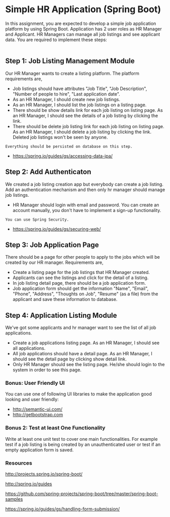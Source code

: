 # Simple HR Application (Spring Boot) 


In this assignment, you are expected to develop a simple job application platform by using Spring Boot. Application has 2 user roles as HR Manager and Applicant. HR Managers can manage all job listings and see applicant data. You are required to implement these steps:<br>
<br>

## Step 1: Job Listing Management Module

Our HR Manager wants to create a listing platform. The platform requirements are,

- Job listings should have attributes "Job Title", "Job Description", "Number of people to hire", "Last application date".
- As an HR Manager, I should create new job listings.
- As an HR Manager, I should list the job listings on a listing page.
- There should be show details link for each job listing on listing page. As an HR Manager, I should see the details of a job listing by clicking the link.
- There should be delete job listing link for each job listing on listing page. As an HR Manager, I should delete a job listing by clicking the link. Deleted job listings won't be seen by anyone.<br>
	
`Everything should be persisted on database on this step.`<br>
* https://spring.io/guides/gs/accessing-data-jpa/


## Step 2: Add Authenticaton

We created a job listing creation app but everybody can create a job listing. Add an authentication mechanism and then only hr manager should manage job listings.

- HR Manager should login with email and password. You can create an account manually, you don't have to implement a sign-up functionality.

`You can use Spring Security.`<br>
* https://spring.io/guides/gs/securing-web/


## Step 3: Job Application Page

There should be a page for other people to apply to the jobs which will be created by our HR manager. Requirements are,

- Create a listing page for the job listings that HR Manager created.
- Applicants can see the listings and click for the detail of a listing.
- In job listing detail page, there should be a job application form.
- Job application form should get the information "Name", "Email", "Phone", "Address", "Thoughts on Job", "Resume" (as a file) from the applicant and save these information to database.


## Step 4: Application Listing Module

We've got some applicants and hr manager want to see the list of all job applications.

- Create a job applications listing page. As an HR Manager, I should see all applications.
- All job applications should have a detail page. As an HR Manager, I should see the detail page by clicking show detail link.
- Only HR Manager should see the listing page. He/she should login to the system in order to see this page.


### Bonus: User Friendly UI

You can use one of following UI libraries to make the application good looking and user friendly:

- http://semantic-ui.com/
- http://getbootstrap.com


### Bonus 2: Test at least One Functionality

Write at least one unit test to cover one main functionalities. For example test if a job listing is being created by an unauthenticated user or test if an empty application form is saved.


### Resources

http://projects.spring.io/spring-boot/<br>

http://spring.io/guides<br>

https://github.com/spring-projects/spring-boot/tree/master/spring-boot-samples<br>

https://spring.io/guides/gs/handling-form-submission/<br>

